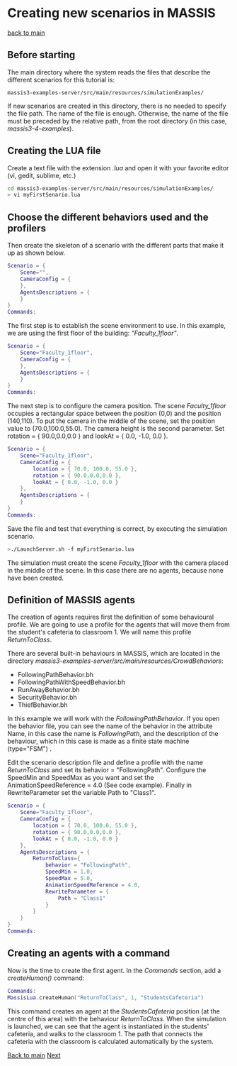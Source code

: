 # Creating new scenarios in MASSIS

[back to main](index.md)

## Before starting

The main directory where the system reads the files that describe the different scenarios for this tutorial is:

```
massis3-examples-server/src/main/resources/simulationExamples/
```

 If  new scenarios are created in this directory, there is no needed to specify the file path.  The name of the file is enough. Otherwise, the name of the file must be preceded by the relative path, from the root directory (in this case, *massis3-4-examples*).

## Creating the LUA file

Create a text file with the extension *.lua* and open it with your favorite editor (vi, gedit, sublime, etc.)

```bash
cd massis3-examples-server/src/main/resources/simulationExamples/
> vi myFirstSenario.lua
```

## Choose the different behaviors used and the profilers

Then  create the skeleton of a scenario with the different parts that make it up as shown below.

```LUA
Scenario = {
    Scene="",
    CameraConfig = {
    },
    AgentsDescriptions = {
    }
}
Commands:
```

The first step is to  establish the scene environment  to use. In this example, we are using the first floor of the building: *"Faculty_1floor"*.

```LUA
Scenario = {
    Scene="Faculty_1floor",
    CameraConfig = {
    },
    AgentsDescriptions = {
    }
}
Commands:
```

The next step is to configure the camera position. The scene *Faculty_1floor* occupies a rectangular space between the position (0,0) and the position (140,110). To put the camera in the middle of the scene, set the position value to (70.0,100.0,55.0). The camera height is the second parameter. Set rotation = { 90.0,0.0,0.0 } and  lookAt = { 0.0, -1.0, 0.0 }.

```LUA
Scenario = {
    Scene="Faculty_1floor",
    CameraConfig = {
        location = { 70.0, 100.0, 55.0 },
        rotation = { 90.0,0.0,0.0 },
        lookAt = { 0.0, -1.0, 0.0 }
    },
    AgentsDescriptions = {
    }
}
Commands:
```

Save the file and  test that everything is correct, by executing the simulation scenario.

```bash
>./LaunchServer.sh -f myFirstSenario.lua
```

The simulation must create the scene *Faculty_1floor* with the camera placed in the middle of the scene. In this case there are no agents, because none have been created. 

## Definition of  MASSIS agents

The creation of agents requires first the definition of some behavioural profile. 
We are going to use a profile for the agents that will move them from the student's cafeteria to classroom 1. We will name this profile *ReturnToClass*.

There are several built-in behaviours in MASSIS, which are located in the directory 
*massis3-examples-server/src/main/resources/CrowdBehaviors*:

* FollowingPathBehavior.bh
* FollowingPathWithSpeedBehavior.bh
* RunAwayBehavior.bh
* SecurityBehavior.bh
* ThiefBehavior.bh


In this example we will work with the *FollowingPathBehavior*. If you open the behavior file, you can see the name of the behavior in the attribute Name, in this case the name is *FollowingPath*, and the description of the behaviour, which in this case is made as a finite state machine (type="FSM") .

Edit the scenario description file and define a profile with the name *ReturnToClass* and set its behavior = "FollowingPath". Configure the SpeedMin and SpeedMax as you want and set the AnimationSpeedReference = 4.0 (See code example). Finally in RewriteParameter set the variable Path to "Class1".


```LUA
Scenario = {
    Scene="Faculty_1floor",
    CameraConfig = {
        location = { 70.0, 100.0, 55.0 },
        rotation = { 90.0,0.0,0.0 },
        lookAt = { 0.0, -1.0, 0.0 }
    },
    AgentsDescriptions = {
        ReturnToClass={
            behavior = "FollowingPath",
            SpeedMin = 1.0,
            SpeedMax = 5.0,
            AnimationSpeedReference = 4.0,
            RewriteParameter = {
                Path = "Class1"
            }
        }
    }
}
Commands:
```

## Creating an agents with a command

Now is the time to create the first agent. In the *Commands* section, add a *createHuman()* command:

```LUA
Commands:
MassisLua.createHuman("ReturnToClass", 1, "StudentsCafeteria")
```

This command creates an agent at the *StudentsCafeteria* position (at the centre of this area) with the behaviour *ReturnToClass*. When the simulation is launched, we can see that the agent is instantiated in the students' cafeteria, and walks to the classroom 1. The path that connects the cafeteria with the classroom is calculated automatically by the system.



[Back to main](index.md)
[Next](creatingNewBehavior.md)
